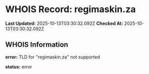 # WHOIS Record: regimaskin.za

**Last Updated:** 2025-10-13T03:30:32.092Z
**Checked At:** 2025-10-13T03:30:32.092Z

## WHOIS Information

**error:** TLD for "regimaskin.za" not supported

**status:** error

